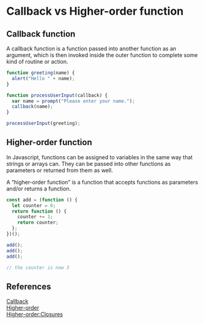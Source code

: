 # Callback vs Higher-order function

## Callback function

A callback function is a function passed into another function as an argument,
which is then invoked inside the outer function to complete some kind of routine
or action.

```js
function greeting(name) {
  alert("Hello " + name);
}

function processUserInput(callback) {
  var name = prompt("Please enter your name.");
  callback(name);
}

processUserInput(greeting);
```

## Higher-order function

In Javascript, functions can be assigned to variables in the same way that
strings or arrays can. They can be passed into other functions as parameters or
returned from them as well.

A “higher-order function” is a function that accepts functions as parameters
and/or returns a function.

```js
const add = (function () {
  let counter = 0;
  return function () {
    counter += 1;
    return counter;
  };
})();

add();
add();
add();

// the counter is now 3
```

## References

[Callback](https://developer.mozilla.org/en-US/docs/Glossary/Callback_function)  
[Higher-order](https://www.codecademy.com/learn/game-dev-learn-javascript-higher-order-functions-and-iterators/modules/game-dev-learn-javascript-iterators/cheatsheet)  
[Higher-order:Closures](https://www.w3schools.com/js/js_function_closures.asp)
